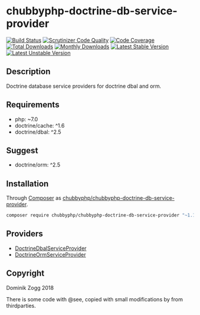 # chubbyphp-doctrine-db-service-provider

[![Build Status](https://api.travis-ci.org/chubbyphp/chubbyphp-doctrine-db-service-provider.png?branch=master)](https://travis-ci.org/chubbyphp/chubbyphp-doctrine-db-service-provider)
[![Scrutinizer Code Quality](https://scrutinizer-ci.com/g/chubbyphp/chubbyphp-doctrine-db-service-provider/badges/quality-score.png?b=master)](https://scrutinizer-ci.com/g/chubbyphp/chubbyphp-doctrine-db-service-provider/?branch=master)
[![Code Coverage](https://scrutinizer-ci.com/g/chubbyphp/chubbyphp-doctrine-db-service-provider/badges/coverage.png?b=master)](https://scrutinizer-ci.com/g/chubbyphp/chubbyphp-doctrine-db-service-provider/?branch=master)
[![Total Downloads](https://poser.pugx.org/chubbyphp/chubbyphp-doctrine-db-service-provider/downloads.png)](https://packagist.org/packages/chubbyphp/chubbyphp-doctrine-db-service-provider)
[![Monthly Downloads](https://poser.pugx.org/chubbyphp/chubbyphp-doctrine-db-service-provider/d/monthly)](https://packagist.org/packages/chubbyphp/chubbyphp-doctrine-db-service-provider)
[![Latest Stable Version](https://poser.pugx.org/chubbyphp/chubbyphp-doctrine-db-service-provider/v/stable.png)](https://packagist.org/packages/chubbyphp/chubbyphp-doctrine-db-service-provider)
[![Latest Unstable Version](https://poser.pugx.org/chubbyphp/chubbyphp-doctrine-db-service-provider/v/unstable)](https://packagist.org/packages/chubbyphp/chubbyphp-doctrine-db-service-provider)

## Description

Doctrine database service providers for doctrine dbal and orm.

## Requirements

 * php: ~7.0
 * doctrine/cache: ^1.6
 * doctrine/dbal: ^2.5

## Suggest

 * doctrine/orm: ^2.5

## Installation

Through [Composer](http://getcomposer.org) as [chubbyphp/chubbyphp-doctrine-db-service-provider][1].

```sh
composer require chubbyphp/chubbyphp-doctrine-db-service-provider "~1.1"
```

## Providers

 * [DoctrineDbalServiceProvider][2]
 * [DoctrineOrmServiceProvider][3]

## Copyright

Dominik Zogg 2018

There is some code with @see, copied with small modifications by from thirdparties.

[1]: https://packagist.org/packages/chubbyphp/chubbyphp-doctrine-db-service-provider

[2]: doc/ServiceProvider/DoctrineDbalServiceProvider.md
[3]: doc/ServiceProvider/DoctrineOrmServiceProvider.md
